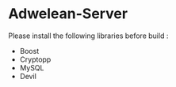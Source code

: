 Adwelean-Server
===============
Please install the following libraries before build :

* Boost
* Cryptopp
* MySQL
* Devil
